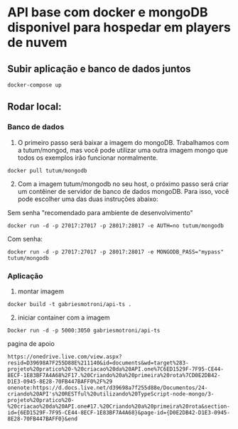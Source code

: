# API base com docker e mongoDB disponivel para hospedar em players de nuvem

## Subir aplicação e banco de dados juntos
```
docker-compose up
```

## Rodar local:

### Banco de dados

1. O primeiro passo será baixar a imagem do mongoDB. Trabalhamos com a tutum/mongod, mas você pode utilizar uma outra imagem mongo que todos os exemplos irão funcionar normalmente.
```
docker pull tutum/mongodb
```

2. Com a imagem tutum/mongodb no seu host, o próximo passo será criar um contêiner de servidor de banco de dados mongoDB. Para isso, você pode escolher uma das duas instruções abaixo:

Sem senha "recomendado para ambiente de desenvolvimento"
```
docker run -d -p 27017:27017 -p 28017:28017 -e AUTH=no tutum/mongodb
```

Com senha:
```
docker run -d -p 27017:27017 -p 28017:28017 -e MONGODB_PASS="mypass" tutum/mongodb
```

### Aplicação
1. montar imagem
```
docker build -t gabriesmotroni/api-ts .
```

2. iniciar container com a imagem
```
Docker run -d -p 5000:3050 gabriesmotroni/api-ts 
```

pagina de apoio
```
https://onedrive.live.com/view.aspx?resid=D39698A7F255D88E%211140&id=documents&wd=target%283-projeto%20pratico%20-%20criacao%20da%20API.one%7C6ED1529F-7F95-CE44-8ECF-1E83BF7A4A68%2F17.%20Criando%20a%20primeira%20rota%7CD0E2DB42-D1E3-0945-8E28-70FB447BAFF0%2F%29
onenote:https://d.docs.live.net/d39698a7f255d88e/Documentos/24-criando%20API's%20RESTful%20utilizando%20TypeScript-node-mongo/3-projeto%20pratico%20-%20criacao%20da%20API.one#17.%20Criando%20a%20primeira%20rota&section-id={6ED1529F-7F95-CE44-8ECF-1E83BF7A4A68}&page-id={D0E2DB42-D1E3-0945-8E28-70FB447BAFF0}&end

